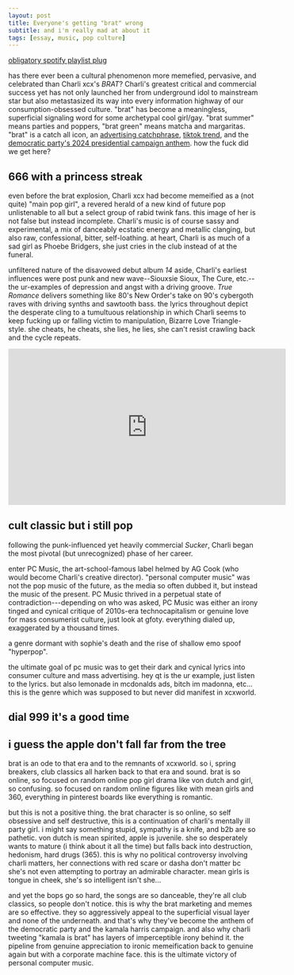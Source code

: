```yaml
---
layout: post
title: Everyone's getting "brat" wrong
subtitle: and i'm really mad at about it
tags: [essay, music, pop culture]
---
```

[obligatory spotify playlist plug](https://open.spotify.com/playlist/3kFRsZcpe16fD0itKeCSvi?si=8b16f3a6bab24f16)

has there ever been a cultural phenomenon more memefied, pervasive, and celebrated than Charli xcx's *BRAT*?  Charli's greatest critical and commercial success yet has not only launched her from underground idol to mainstream star but also metastasized its way into every information highway of our consumption-obsessed culture. "brat" has become a meaningless, superficial signaling word for some archetypal cool girl/gay. "brat summer" means parties and poppers, "brat green" means matcha and margaritas. "brat" is a catch all icon, an [advertising catchphrase](https://www.delish.com/food-news/a61500647/field-roast-brat-wurst-charli-xcx/), [tiktok trend](https://www.youtube.com/watch?v=nLe0YHj6HCI), and the [democratic party's 2024 presidential campaign anthem](https://www.cbsnews.com/video/how-vice-president-kamala-harris-became-brat/). how the fuck did we get here?

**666 with a princess streak**
---
even before the brat explosion, Charli xcx had become memeified as a (not quite) "main pop girl", a revered herald of a new kind of future pop unlistenable to all but a select group of rabid twink fans. this image of her is not false but instead incomplete. Charli's music is of course sassy and experimental, a mix of danceably ecstatic energy and metallic clanging, but also raw, confessional, bitter, self-loathing. at heart, Charli is as much of a sad girl as Phoebe Bridgers, she just cries in the club instead of at the funeral. 

unfiltered nature of the disavowed debut album *14* aside, Charli's earliest influences were post punk and new wave--Siouxsie Sioux, The Cure, etc.--the ur-examples of depression and angst with a driving groove. *True Romance* delivers something like 80's New Order's take on 90's cybergoth raves with driving synths and sawtooth bass. the lyrics throughout depict the desperate cling to a tumultuous relationship in which Charli seems to keep fucking up or falling victim to manipulation, Bizarre Love Triangle-style. she cheats,  he cheats, she lies, he lies, she can't resist crawling back and the cycle repeats.

<iframe width="560" height="315" src="
https://www.youtube.com/embed/KBxC5bRbruQ?si=fMRFaD2_gV0lg15S" frameborder="0" allow="accelerometer; autoplay; clipboard-write; encrypted-media; gyroscope; picture-in-picture" allowfullscreen></iframe>

**cult classic but i still pop**
---
following the punk-influenced yet heavily commercial *Sucker*, Charli began the most pivotal (but unrecognized) phase of her career.

enter PC Music, the art-school-famous label helmed by AG Cook (who would become Charli's creative director). "personal computer music" was not the pop music of the future, as the media so often dubbed it, but instead the music of the present. PC Music thrived in a perpetual state of contradiction---depending on who was asked, PC Music was either an irony tinged and cynical critique of 2010s-era technocapitalism or genuine love for mass consumerist culture, just look at gfoty. everything dialed up, exaggerated by a thousand times. 

a genre dormant with sophie's death and the rise of shallow emo spoof "hyperpop". 

the ultimate goal of pc music was to get their dark and cynical lyrics into consumer culture and mass advertising. hey qt is the ur example, just listen to the lyrics. but also lemonade in mcdonalds ads, bitch im madonna, etc... this is the genre which was supposed to but never did manifest in xcxworld.

**dial 999 it's a good time**
-

**i guess the apple don't fall far from the tree**
---
brat is an ode to that era and to the remnants of xcxworld. so i, spring breakers, club classics all harken back to that era and sound. brat is so online, so focused on random online pop girl drama like von dutch and girl, so confusing. so focused on random online figures like with mean girls and 360, everything in pinterest boards like everything is romantic. 

but this is not a positive thing. the brat character is so online, so self obsessive and self destructive, this is a continuation of charli's mentally ill party girl. i might say something stupid, sympathy is a knife, and b2b are so pathetic. von dutch is mean spirited, apple is juvenile. she so desperately wants to mature (i think about it all the time) but falls back into destruction, hedonism, hard drugs (365). this is why no political controversy involving charli matters, her connections with red scare or dasha don't matter bc she's not even attempting to portray an admirable character. mean girls is tongue in cheek, she's so intelligent isn't she...

and yet the bops go so hard, the songs are so danceable, they're all club classics, so people don't notice. this is why the brat marketing and memes are so effective. they so aggressively appeal to the superficial visual layer and none of the underneath. and that's why they've become the anthem of the democratic party and the kamala harris campaign. and also why charli tweeting "kamala is brat" has layers of imperceptible irony behind it. the pipeline from genuine appreciation to ironic memeification back to genuine again but with a corporate machine face. this is the ultimate victory of personal computer music.


<!--stackedit_data:
eyJoaXN0b3J5IjpbLTE2NzQyMDA0MzcsMjAyNjgxMzQ5NCw3MD
E3OTAyNTUsLTE5NTMzMzQ0MjksLTExNTE3MDY2NzcsMzkyNzUw
Mzg5LC05NzI3NjYwOSwtMjA1Mzc5MDY4OCwtMTczMDU5NzAwNy
wxMTgwNjAxNzksNjY2OTIzNjA2LC0yNzM0OTM4NTUsNjYwMjk1
NjMyXX0=
-->
